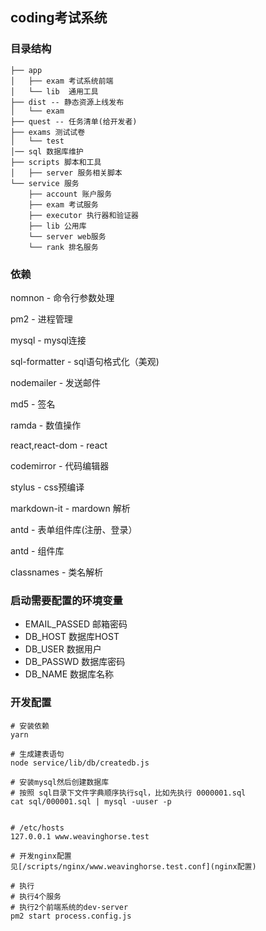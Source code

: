 ## coding考试系统

### 目录结构
```
├── app
│   ├── exam 考试系统前端
│   └── lib  通用工具
├── dist -- 静态资源上线发布
│   └── exam
├── quest -- 任务清单(给开发者)
├── exams 测试试卷
│   └── test
│── sql 数据库维护
├── scripts 脚本和工具
│   ├── server 服务相关脚本
└── service 服务
    ├── account 账户服务
    ├── exam 考试服务
    ├── executor 执行器和验证器
    ├── lib 公用库
    └── server web服务
    └── rank 排名服务
```


### 依赖

nomnon - 命令行参数处理

pm2 - 进程管理

mysql - mysql连接

sql-formatter - sql语句格式化（美观)

nodemailer - 发送邮件

md5 - 签名

ramda - 数值操作

react,react-dom - react

codemirror - 代码编辑器

stylus - css预编译

markdown-it - mardown 解析

antd - 表单组件库(注册、登录）

antd - 组件库

classnames - 类名解析






### 启动需要配置的环境变量

- EMAIL_PASSED 邮箱密码
- DB_HOST 数据库HOST
- DB_USER 数据用户
- DB_PASSWD 数据库密码
- DB_NAME 数据库名称


### 开发配置

```
# 安装依赖
yarn

# 生成建表语句
node service/lib/db/createdb.js

# 安装mysql然后创建数据库
# 按照 sql目录下文件字典顺序执行sql，比如先执行 0000001.sql
cat sql/000001.sql | mysql -uuser -p


# /etc/hosts
127.0.0.1 www.weavinghorse.test

# 开发nginx配置
见[/scripts/nginx/www.weavinghorse.test.conf](nginx配置)

# 执行
# 执行4个服务
# 执行2个前端系统的dev-server
pm2 start process.config.js

